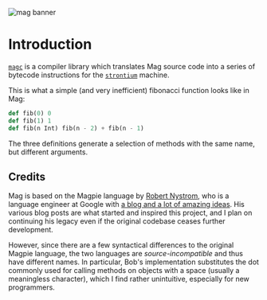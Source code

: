![mag banner](https://world-of-music.at/downloads/bird-banner.png)

# Introduction

[`magc`](https://github.com/mag-language/magc) is a compiler library which translates Mag source code into a series of bytecode instructions for the [`strontium`](https://github.com/mag-language/magc) machine.

This is what a simple (and very inefficient) fibonacci function looks like in Mag:

```python
def fib(0) 0
def fib(1) 1
def fib(n Int) fib(n - 2) + fib(n - 1)
```

The three definitions generate a selection of methods with the same name, but different arguments.

## Credits

Mag is based on the Magpie language by [Robert Nystrom](http://stuffwithstuff.com/), who is a language engineer at Google with [a blog and a lot of amazing ideas](http://journal.stuffwithstuff.com/category/magpie/). His various blog posts are what started and inspired this project, and I plan on continuing his legacy even if the original codebase ceases further development.

However, since there are a few syntactical differences to the original Magpie language, the two languages are *source-incompatible* and thus have different names. In particular, Bob's implementation substitutes the dot commonly used for calling methods on objects with a space (usually a meaningless character), which I find rather unintuitive, especially for new programmers.